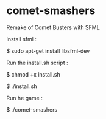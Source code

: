 # comet-smashers
Remake of Comet Busters with SFML

Install sfml :

$ sudo apt-get install libsfml-dev

Run the install.sh script :

$ chmod +x install.sh

$ ./install.sh

Run he game :

$ ./comet-smashers
